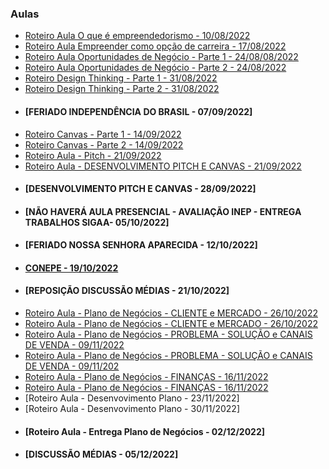 ### Aulas
- [Roteiro Aula O que é empreendedorismo - 10/08/2022](aula01.md)
- [Roteiro Aula Empreender como opção de carreira - 17/08/2022](aula02.md)
- [Roteiro Aula Oportunidades de Negócio - Parte 1 - 24/08/08/2022](aula03.md)
- [Roteiro Aula Oportunidades de Negócio - Parte 2 - 24/08/2022](aula04.md)
- [Roteiro Design Thinking - Parte 1 - 31/08/2022](aula05.md)
- [Roteiro Design Thinking - Parte 2 - 31/08/2022](aula06.md)
- #### [FERIADO INDEPENDÊNCIA DO BRASIL - 07/09/2022]
- [Roteiro Canvas - Parte 1 - 14/09/2022](aula07.md)
- [Roteiro Canvas - Parte 2 - 14/09/2022](aula08.md)
- [Roteiro Aula - Pitch - 21/09/2022](aula11.md)
- [Roteiro Aula - DESENVOLVIMENTO PITCH E CANVAS - 21/09/2022](aula09.md)
- #### [DESENVOLVIMENTO PITCH E CANVAS - 28/09/2022]
- #### [NÃO HAVERÁ AULA PRESENCIAL - AVALIAÇÃO INEP - ENTREGA TRABALHOS SIGAA- 05/10/2022]
- #### [FERIADO NOSSA SENHORA APARECIDA - 12/10/2022]
- #### [CONEPE - 19/10/2022](https://conepe.ufj.edu.br/)
- #### [REPOSIÇÃO DISCUSSÃO MÉDIAS - 21/10/2022]
- [Roteiro Aula - Plano de Negócios - CLIENTE e MERCADO - 26/10/2022](aula19.md)
- [Roteiro Aula - Plano de Negócios - CLIENTE e MERCADO - 26/10/2022](aula20.md)
- [Roteiro Aula - Plano de Negócios  - PROBLEMA - SOLUÇÃO e CANAIS DE VENDA - 09/11/2022](aula21.md)
- [Roteiro Aula - Plano de Negócios  - PROBLEMA - SOLUÇÃO e CANAIS DE VENDA - 09/11/202](aula22.md)
- [Roteiro Aula - Plano de Negócios  - FINANÇAS - 16/11/2022](aula23.md)
- [Roteiro Aula - Plano de Negócios  - FINANÇAS - 16/11/2022](aula24.md)
- [Roteiro Aula - Desenvovimento Plano - 23/11/2022]
- [Roteiro Aula - Desenvovimento Plano - 30/11/2022]
- #### [Roteiro Aula - Entrega Plano de Negócios - 02/12/2022]
- #### [DISCUSSÃO MÉDIAS - 05/12/2022]
